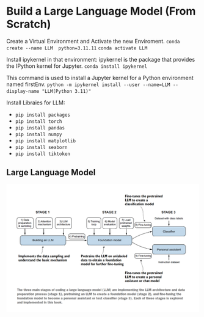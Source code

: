# Build a Large Language Model (From Scratch)

Create a Virtual Environment and Activate the new Enviroment.
`conda create --name LLM  python=3.11.11`
`conda activate LLM`

Install ipykernel in that environment: ipykernel is the package that provides the IPython kernel for Jupyter.
`conda install ipykernel`

This command is used to install a Jupyter kernel for a Python environment named firstEnv.
`python -m ipykernel install --user --name=LLM --display-name "LLM(Python 3.11)"`

Install Libraies for LLM:

- `pip install packages`
- `pip install torch`
- `pip install pandas`
- `pip install numpy`
- `pip install matplotlib`
- `pip install seaborn`
- `pip install tiktoken`

## Large Language Model

![LLM](Images/LLM.png)
